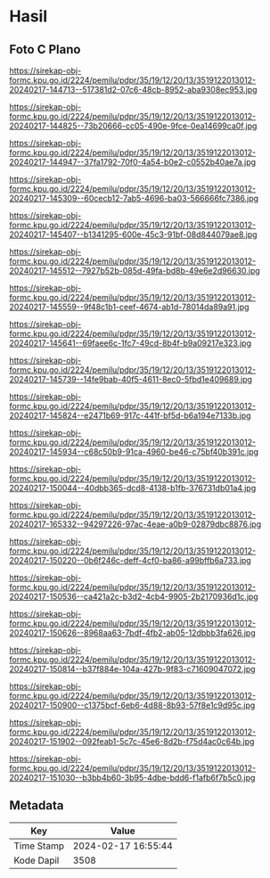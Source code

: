# Hasil

## Foto C Plano

https://sirekap-obj-formc.kpu.go.id/2224/pemilu/pdpr/35/19/12/20/13/3519122013012-20240217-144713--517381d2-07c6-48cb-8952-aba9308ec953.jpg

https://sirekap-obj-formc.kpu.go.id/2224/pemilu/pdpr/35/19/12/20/13/3519122013012-20240217-144825--73b20666-cc05-490e-9fce-0ea14699ca0f.jpg

https://sirekap-obj-formc.kpu.go.id/2224/pemilu/pdpr/35/19/12/20/13/3519122013012-20240217-144947--37fa1792-70f0-4a54-b0e2-c0552b40ae7a.jpg

https://sirekap-obj-formc.kpu.go.id/2224/pemilu/pdpr/35/19/12/20/13/3519122013012-20240217-145309--60cecb12-7ab5-4696-ba03-566666fc7386.jpg

https://sirekap-obj-formc.kpu.go.id/2224/pemilu/pdpr/35/19/12/20/13/3519122013012-20240217-145407--b1341295-600e-45c3-91bf-08d844079ae8.jpg

https://sirekap-obj-formc.kpu.go.id/2224/pemilu/pdpr/35/19/12/20/13/3519122013012-20240217-145512--7927b52b-085d-49fa-bd8b-49e6e2d96630.jpg

https://sirekap-obj-formc.kpu.go.id/2224/pemilu/pdpr/35/19/12/20/13/3519122013012-20240217-145559--9f48c1b1-ceef-4674-ab1d-78014da89a91.jpg

https://sirekap-obj-formc.kpu.go.id/2224/pemilu/pdpr/35/19/12/20/13/3519122013012-20240217-145641--69faee6c-1fc7-49cd-8b4f-b9a09217e323.jpg

https://sirekap-obj-formc.kpu.go.id/2224/pemilu/pdpr/35/19/12/20/13/3519122013012-20240217-145739--14fe9bab-40f5-4611-8ec0-5fbd1e409689.jpg

https://sirekap-obj-formc.kpu.go.id/2224/pemilu/pdpr/35/19/12/20/13/3519122013012-20240217-145824--e2471b69-917c-441f-bf5d-b6a194e7133b.jpg

https://sirekap-obj-formc.kpu.go.id/2224/pemilu/pdpr/35/19/12/20/13/3519122013012-20240217-145934--c68c50b9-91ca-4960-be46-c75bf40b391c.jpg

https://sirekap-obj-formc.kpu.go.id/2224/pemilu/pdpr/35/19/12/20/13/3519122013012-20240217-150044--40dbb365-dcd8-4138-b1fb-376731db01a4.jpg

https://sirekap-obj-formc.kpu.go.id/2224/pemilu/pdpr/35/19/12/20/13/3519122013012-20240217-165332--94297226-97ac-4eae-a0b9-02879dbc8876.jpg

https://sirekap-obj-formc.kpu.go.id/2224/pemilu/pdpr/35/19/12/20/13/3519122013012-20240217-150220--0b6f246c-deff-4cf0-ba86-a99bffb6a733.jpg

https://sirekap-obj-formc.kpu.go.id/2224/pemilu/pdpr/35/19/12/20/13/3519122013012-20240217-150536--ca421a2c-b3d2-4cb4-9905-2b2170936d1c.jpg

https://sirekap-obj-formc.kpu.go.id/2224/pemilu/pdpr/35/19/12/20/13/3519122013012-20240217-150626--8968aa63-7bdf-4fb2-ab05-12dbbb3fa626.jpg

https://sirekap-obj-formc.kpu.go.id/2224/pemilu/pdpr/35/19/12/20/13/3519122013012-20240217-150814--b37f884e-104a-427b-9f83-c71609047072.jpg

https://sirekap-obj-formc.kpu.go.id/2224/pemilu/pdpr/35/19/12/20/13/3519122013012-20240217-150900--c1375bcf-6eb6-4d88-8b93-57f8e1c9d95c.jpg

https://sirekap-obj-formc.kpu.go.id/2224/pemilu/pdpr/35/19/12/20/13/3519122013012-20240217-151902--092feab1-5c7c-45e6-8d2b-f75d4ac0c64b.jpg

https://sirekap-obj-formc.kpu.go.id/2224/pemilu/pdpr/35/19/12/20/13/3519122013012-20240217-151030--b3bb4b60-3b95-4dbe-bdd6-f1afb6f7b5c0.jpg


## Metadata

| Key        | Value               |
| ---------- | ------------------- |
| Time Stamp | 2024-02-17 16:55:44 |
| Kode Dapil | 3508                |



